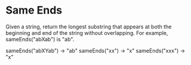 # Same Ends
Given a string, return the longest substring that appears at both the beginning and end of the string without overlapping. 
For example, sameEnds("abXab") is "ab".

sameEnds("abXYab") → "ab"
sameEnds("xx") → "x"
sameEnds("xxx") → "x"